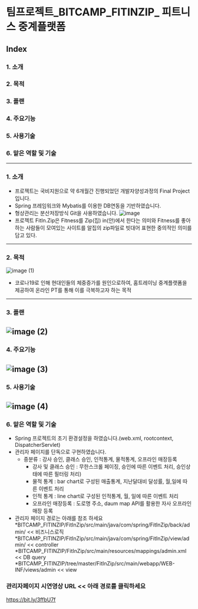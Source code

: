 # 팀프로젝트_BITCAMP_FITINZIP_ 피트니스 중계플랫폼

## Index
### 1. 소개
### 2. 목적
### 3. 플랜
### 4. 주요기능
### 5. 사용기술
### 6. 맡은 역할 및 기술
-------------------
### 1. 소개
- 프로젝트는 국비지원으로 약 6개월간 진행되었던 개발자양성과정의 Final Project 입니다.
- Spring 프레임워크와 Mybatis를 이용한 DB연동을 기반하였습니다.
- 형상관리는 분산저장방식 Git을 사용하였습니다.
![image](https://user-images.githubusercontent.com/73806238/119219411-6ef79900-bb20-11eb-9f32-e01ead0b70ca.png)
- 프로젝트 FitIn.Zip은 Fitness를 Zip(집) in(안)에서 한다는 의미와 Fitness를 좋아하는 사람들이 모여있는 사이트를 알집의 zip파일로 빗대어 표현한 중의적인 의미를 담고 있다.
------------
### 2. 목적
![image (1)](https://user-images.githubusercontent.com/73806238/119219476-c8f85e80-bb20-11eb-9fe7-e8ef6db3627e.png)
- 코로나19로 인해 현대인들의 체중증가를 원인으로하여, 홈트레이닝 중계플랫폼을 제공하여 온라인 PT를 통해 이를 극복하고자 하는 목적
----------
### 3. 플랜
![image (2)](https://user-images.githubusercontent.com/73806238/119219527-0230ce80-bb21-11eb-84d8-7909276bcd9d.png)
---------
### 4. 주요기능
![image (3)](https://user-images.githubusercontent.com/73806238/119219575-30aea980-bb21-11eb-8f78-f6e679606b42.png)
--------
### 5. 사용기술
![image (4)](https://user-images.githubusercontent.com/73806238/119219596-49b75a80-bb21-11eb-8198-73da63c0caac.png)
---------
### 6. 맡은 역할 및 기술
- Spring 프로젝트의 초기 환경설정을 하였습니다.(web.xml, rootcontext, DispatcherServlet)
- 관리자 페이지를 단독으로 구현하였습니다.
    * 중분류 : 강사 승인, 클래스 승인, 인적통계, 물적통계, 오프라인 매장등록
        + 강사 및 클래스 승인 : 무한스크롤 페이징, 승인에 따른 이벤트 처리,  승인상태에 따른 필터링 처리)
        + 물적 통계 : bar chart로 구성된 매출통계, 지난달대비 달성률, 월,일에 따른 이벤트 처리    
        + 인적 통계 : line chart로 구성된 인적통계, 월, 일에 따른 이벤트 처리
        + 오프라인 매장등록 : 도로명 주소, daum map API를 활용한 자사 오프라인 매장 등록
 - 관리자 페이지 경로는 아래를 참조 하세요    
    *BITCAMP_FITINZIP/FitInZip/src/main/java/com/spring/FitInZip/back/admin/  << 비즈니스로직 
    *BITCAMP_FITINZIP/FitInZip/src/main/java/com/spring/FitInZip/view/admin/  << controller
    *BITCAMP_FITINZIP/FitInZip/src/main/resources/mappings/admin.xml           << DB query
    *BITCAMP_FITINZIP/tree/master/FitInZip/src/main/webapp/WEB-INF/views/admin  << view
        
 ### 관리자페이지 시연영상 URL << 아래 경로를 클릭하세요
 https://bit.ly/3ffbU7f


